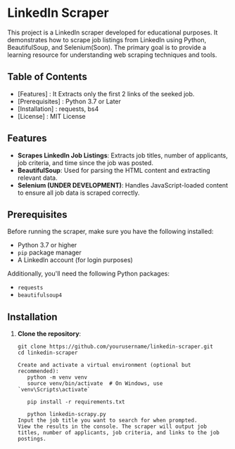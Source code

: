# LinkedIn Scraper

This project is a LinkedIn scraper developed for educational purposes. It demonstrates how to scrape job listings from LinkedIn using Python, BeautifulSoup, and Selenium(Soon). The primary goal is to provide a learning resource for understanding web scraping techniques and tools.

## Table of Contents

- [Features] : It Extracts only the first 2 links of the seeked job.
- [Prerequisites] : Python 3.7 or Later
- [Installation] : requests, bs4
- [License] : MIT License

## Features

- **Scrapes LinkedIn Job Listings**: Extracts job titles, number of applicants, job criteria, and time since the job was posted.
- **BeautifulSoup**: Used for parsing the HTML content and extracting relevant data.
- **Selenium (UNDER DEVELOPMENT)**: Handles JavaScript-loaded content to ensure all job data is scraped correctly.

## Prerequisites

Before running the scraper, make sure you have the following installed:

- Python 3.7 or higher
- `pip` package manager
- A LinkedIn account (for login purposes)

Additionally, you'll need the following Python packages:

- `requests`
- `beautifulsoup4`

## Installation

1. **Clone the repository**:
   ```
   git clone https://github.com/yourusername/linkedin-scraper.git
   cd linkedin-scraper
   
   Create and activate a virtual environment (optional but recommended):
      python -m venv venv
      source venv/bin/activate  # On Windows, use `venv\Scripts\activate`

      pip install -r requirements.txt

      python linkedin-scrapy.py
   Input the job title you want to search for when prompted.
   View the results in the console. The scraper will output job titles, number of applicants, job criteria, and links to the job postings.
  ```
